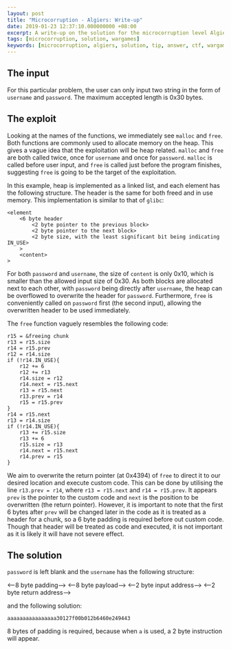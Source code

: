 ```yaml
---
layout: post
title: "Microcorruption - Algiers: Write-up"
date: 2019-01-23 12:37:10.000000000 +08:00
excerpt: A write-up on the solution for the microcorruption level Algiers. The thought process behind the solution is also included. At the end a 20 byte solution with 7294 CPU cycle time is achieved.
tags: [microcorruption, solution, wargames]
keywords: [microcorruption, algiers, solution, tip, answer, ctf, wargames, 7294, clock cycle, 20, input]
---
```


## The input

For this particular problem, the user can only input two string in the form of `username` and `password`. The maximum accepted length is 0x30 bytes.

## The exploit

Looking at the names of the functions, we immediately see `malloc` and `free`. Both functions are commonly used to allocate memory on the heap. This gives a vague idea that the exploitation will be heap related. `malloc` and `free` are both called twice, once for `username` and once for `password`. `malloc` is called before user input, and `free` is called just before the program finishes, suggesting `free` is going to be the target of the exploitation.

In this example, heap is implemented as a linked list, and each element has the following structure. The header is the same for both freed and in use memory. This implementation is similar to that of `glibc`:

```
<element
    <6 byte header
        <2 byte pointer to the previous block>
        <2 byte pointer to the next block>
        <2 byte size, with the least significant bit being indicating IN_USE>
    >
    <content>
>
```

For both `password` and `username`, the size of `content` is only 0x10, which is smaller than the allowed input size of 0x30. As both blocks are allocated next to each other, with `password` being directly after `username`, the heap can be overflowed to overwrite the header for `password`. Furthermore, `free` is conveniently called on `password` first (the second input), allowing the overwritten header to be used immediately.

The `free` function vaguely resembles the following code:

```
r15 = &freeing chunk
r13 = r15.size
r14 = r15.prev
r12 = r14.size
if (!r14.IN_USE){
    r12 += 6
    r12 += r13 
    r14.size = r12
    r14.next = r15.next
    r13 = r15.next
    r13.prev = r14
    r15 = r15.prev
}
r14 = r15.next
r13 = r14.size 
if (!r14.IN_USE){
    r13 += r15.size
    r13 += 6
    r15.size = r13
    r14.next = r15.next
    r14.prev = r15
}
```

We aim to overwrite the return pointer (at 0x4394) of `free` to direct it to our desired location and execute custom code. This can be done by utilising the line `r13.prev = r14`, where `r13 = r15.next` and `r14 = r15.prev`. It appears `prev` is the pointer to the custom code and `next` is the position to be overwritten (the return pointer). However, it is important to note that the first 6 bytes after `prev` will be changed later in the code as it is treated as a header for a chunk, so a 6 byte padding is required before out custom code. Though that header will be treated as code and executed, it is not important as it is likely it will have not severe effect. 

## The solution

`password` is left blank and the `username` has the following structure:

<--8 byte  padding-->
<--8 byte payload-->
<--2 byte input address-->
<--2 byte return address-->

and the following solution:

```
aaaaaaaaaaaaaaaa30127f00b012b6460e249443
```

8 bytes of padding is required, because when `a` is used, a 2 byte instruction will appear.